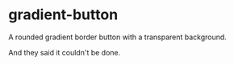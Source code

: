 # gradient-button
A rounded gradient border button with a transparent background.

And they said it couldn't be done.
